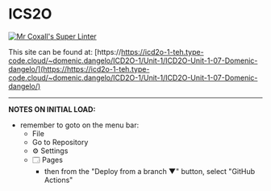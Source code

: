 # ICS2O

[![Mr Coxall's Super Linter](https://github.com/MTHS-ICD2O-1-2024/ICD2O-Unit-1-07-Domenic-dangelo/workflows/Mr%20Coxall's%20Super%20Linter/badge.svg)](https://github.com/MTHS-ICD2O-1-2024/ICD2O-Unit-1-07-Domenic-dangelo/actions)

This site can be found at: [https://https://icd2o-1-teh.type-code.cloud/~domenic.dangelo/ICD2O-1/Unit-1/ICD2O-Unit-1-07-Domenic-dangelo/](https://https://icd2o-1-teh.type-code.cloud/~domenic.dangelo/ICD2O-1/Unit-1/ICD2O-Unit-1-07-Domenic-dangelo/)

---

**NOTES ON INITIAL LOAD:**
- remember to goto on the menu bar:
  - File
  - Go to Repository
  - ⚙ Settings
  - 🗔 Pages
    - then from the "Deploy from a branch ▼" button, select "GitHub Actions"
